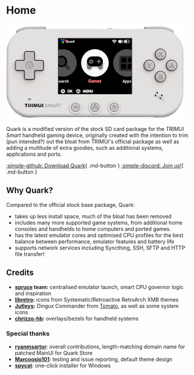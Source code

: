 # Home

![A white TRIMUI Smart with the Quark default boot logo](assets/img/trimui_smart_quark.png)

Quark is a modified version of the stock SD card package for the *TRIMUI Smart* handheld gaming device, originally created with the intention to trim (pun intended?) out the bloat from TRIMUI's official package as well as adding a multitude of extra goodies, such as additional systems, applications and ports.

[:simple-github: Download Quark](https://github.com/cobaltgit/Quark/releases/latest){ .md-button }
[:simple-discord: Join us!](https://discord.gg/2jU6yQ4ZT9){ .md-button }

## Why Quark?

Compared to the official stock base package, Quark:

* takes up less install space, much of the bloat has been removed
* includes many more supported game systems, from additional home consoles and handhelds to home computers and ported games.
* has the latest emulator cores and optimised CPU profiles for the best balance between performance, emulator features and battery life
* supports network services including Syncthing, SSH, SFTP and HTTP file transfer!

## Credits

* **[spruce](https://github.com/spruceUI) team:** centralised emulator launch, smart CPU governor logic and inspiration
* **[libretro](https://www.retroarch.com/):** icons from Systematic/Retroactive RetroArch XMB themes
* **[Jutleys](https://github.com/Jutleys):** Dingux Commander from [Tomato](https://github.com/Jutleys/Trimui-Smart-Tomato), as well as some system icons
* **[chrizzo-hb](https://github.com/chrizzo-hb/knulli-bezels):** overlays/bezels for handheld systems

### Special thanks

* **[ryanmsartor](https://github.com/ryanmsartor)**: overall contributions, length-matching domain name for patched MainUI for Quark Store
* **[Marcoosio101](https://github.com/Marcoosio101)**: testing and issue reporting, default theme design
* **[spycat](https://github.com/spycat88)**: one-click installer for Windows